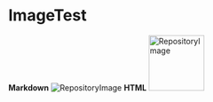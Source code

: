# ImageTest
**Markdown**
![RepositoryImage](images/RepositoryImage.jpg)
**HTML**
<img src="images/RepositoryImage.jpg" alt="RepositoryImage" width="100" height="100">
